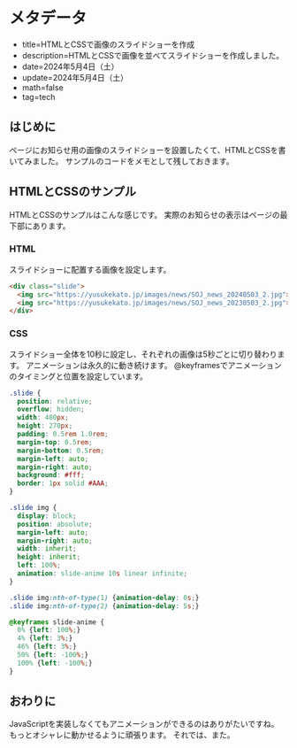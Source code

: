 # メタデータ
- title=HTMLとCSSで画像のスライドショーを作成
- description=HTMLとCSSで画像を並べてスライドショーを作成しました。
- date=2024年5月4日（土）
- update=2024年5月4日（土）
- math=false
- tag=tech

## はじめに
ページにお知らせ用の画像のスライドショーを設置したくて、HTMLとCSSを書いてみました。
サンプルのコードをメモとして残しておきます。

## HTMLとCSSのサンプル
HTMLとCSSのサンプルはこんな感じです。
実際のお知らせの表示はページの最下部にあります。

### HTML
スライドショーに配置する画像を設定します。

```html
<div class="slide">
  <img src="https://yusukekato.jp/images/news/SOJ_news_20240503_2.jpg">
  <img src="https://yusukekato.jp/images/news/SOJ_news_20230503_2.jpg">
</div>
```

### CSS
スライドショー全体を10秒に設定し、それぞれの画像は5秒ごとに切り替わります。
アニメーションは永久的に動き続けます。
@keyframesでアニメーションのタイミングと位置を設定しています。

```css
.slide {
  position: relative;
  overflow: hidden;
  width: 480px;
  height: 270px;
  padding: 0.5rem 1.0rem;
  margin-top: 0.5rem;
  margin-bottom: 0.5rem;
  margin-left: auto;
  margin-right: auto;
  background: #fff;
  border: 1px solid #AAA;
}

.slide img {
  display: block;
  position: absolute;
  margin-left: auto;
  margin-right: auto;
  width: inherit;
  height: inherit;
  left: 100%;
  animation: slide-anime 10s linear infinite;
}

.slide img:nth-of-type(1) {animation-delay: 0s;}
.slide img:nth-of-type(2) {animation-delay: 5s;}

@keyframes slide-anime {
  0% {left: 100%;}
  4% {left: 3%;}
  46% {left: 3%;}
  50% {left: -100%;}
  100% {left: -100%;}
}
```

## おわりに
JavaScriptを実装しなくてもアニメーションができるのはありがたいですね。
もっとオシャレに動かせるように頑張ります。
それでは、また。
